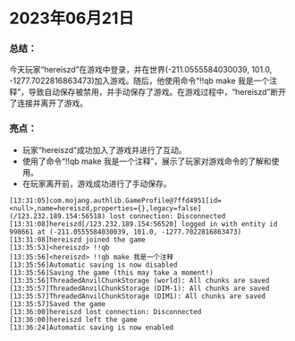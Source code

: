 # 2023年06月21日
### 总结：
今天玩家“hereiszd”在游戏中登录，并在世界(-211.0555584030039, 101.0, -1277.7022816863473)加入游戏。随后，他使用命令“!!qb make 我是一个注释”，导致自动保存被禁用，并手动保存了游戏。在游戏过程中，“hereiszd”断开了连接并离开了游戏。

### 亮点：
- 玩家“hereiszd”成功加入了游戏并进行了互动。
- 使用了命令“!!qb make 我是一个注释”，展示了玩家对游戏命令的了解和使用。
- 在玩家离开前，游戏成功进行了手动保存。
```
[13:31:05]com.mojang.authlib.GameProfile@7ffd4951[id=<null>,name=hereiszd,properties={},legacy=false] (/123.232.189.154:56518) lost connection: Disconnected
[13:31:08]hereiszd[/123.232.189.154:56520] logged in with entity id 998661 at (-211.0555584030039, 101.0, -1277.7022816863473)
[13:31:08]hereiszd joined the game
[13:35:53]<hereiszd> !!qb
[13:35:56]<hereiszd> !!qb make 我是一个注释
[13:35:56]Automatic saving is now disabled
[13:35:56]Saving the game (this may take a moment!)
[13:35:56]ThreadedAnvilChunkStorage (world): All chunks are saved
[13:35:57]ThreadedAnvilChunkStorage (DIM-1): All chunks are saved
[13:35:57]ThreadedAnvilChunkStorage (DIM1): All chunks are saved
[13:35:57]Saved the game
[13:36:00]hereiszd lost connection: Disconnected
[13:36:00]hereiszd left the game
[13:36:24]Automatic saving is now enabled
```
